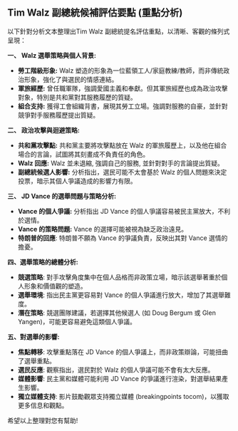 ## Tim Walz 副總統候補評估要點 (重點分析)

以下針對分析文本整理出Tim Walz 副總統提名評估重點，以清晰、客觀的條列式呈現：

**一、 Walz 選舉策略與個人背景:**

*   **勞工階級形象:** Walz 塑造的形象為一位藍領工人/家庭教練/教師，而非傳統政治形象，強化了與選民的情感連結。
*   **軍旅經歷:** 曾任職軍隊，強調愛國主義和奉獻。但其軍旅經歷也成為政治攻擊對象，特別是共和黨對其服務履歷的質疑。
*   **組合支持:** 獲得工會組織背書，展現其勞工立場。強調對服務的自豪，並針對競爭對手服務履歷提出質疑。

**二、 政治攻擊與迴避策略:**

*   **共和黨攻擊點:** 共和黨主要將攻擊點放在 Walz 的軍旅履歷上，以及他在組合場合的言論，試圖將其刻畫成不負責任的角色。
*   **Walz 回應:** Walz 並未退縮, 強調自己的服務, 並針對對手的言論提出質疑。
*   **副總統候選人影響:**  分析指出，選民可能不太會基於 Walz 的個人問題來決定投票，暗示其個人爭議造成的影響力有限。

**三、 JD Vance 的選舉問題与策略分析:**

*   **Vance 的個人爭議:** 分析指出 JD Vance 的個人爭議容易被民主黨放大，不利於選情。
*   **Vance 的策略問題:**   Vance 的選擇可能被視為缺乏政治遠見。
*   **特朗普的回應**: 特朗普不願為 Vance 的爭議負責，反映出其對 Vance 選情的擔憂。

**四、選舉策略的總體分析:**

*   **競選策略**: 對手攻擊角度集中在個人品格而非政策立場，暗示該選舉著重於個人形象和價值觀的塑造。
*   **選舉環境**: 指出民主黨更容易對 Vance 的個人爭議進行放大，增加了其選舉難度。
* **潛在策略**: 競選團隊建議，若選擇其他候選人 (如 Doug Bergum 或 Glen Yangen)，可能更容易避免這類個人爭議。

**五、對選舉的影響:**

*   **焦點轉移**: 攻擊重點落在 JD Vance 的個人爭議上，而非政策辯論，可能扭曲了選舉重點。
*   **選民反應**: 觀察指出，選民對於 Walz 的個人爭議可能不會有太大反應。
* **媒體影響**: 民主黨和媒體可能利用 JD Vance 的爭議進行渲染，對選舉結果產生影響。
*   **獨立媒體支持**: 影片鼓勵觀眾支持獨立媒體 (breakingpoints tocom)，以獲取更多信息和觀點。

希望以上整理對您有幫助!